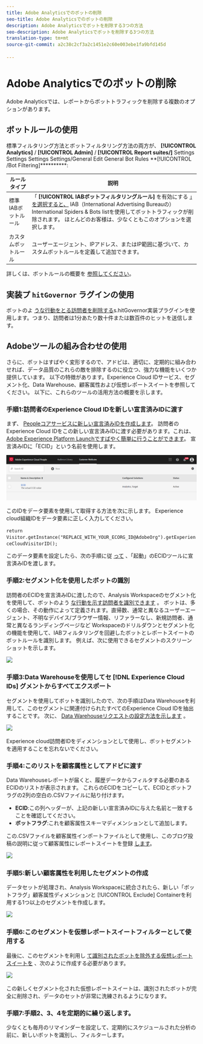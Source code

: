 ```yaml
---
title: Adobe Analyticsでのボットの削除
seo-title: Adobe Analyticsでのボットの削除
description: Adobe Analyticsでボットを削除する3つの方法
seo-description: Adobe Analyticsでボットを削除する3つの方法
translation-type: tm+mt
source-git-commit: a2c38c2cf3a2c1451e2c60e003ebe1fa9bfd145d

---
```



# Adobe Analyticsでのボットの削除

Adobe Analyticsでは、レポートからボットトラフィックを削除する複数のオプションがあります。

## ボットルールの使用

標準フィルタリング方法とボットフィルタリング方法の両方が、 **[!UICONTROL Analytics]** / **[!UICONTROL Admin]** / **[!UICONTROL Report suites/]** Settings Settings Settings Settings/General Edit General Bot Rules **[!UICONTROL /Bot Filtering]**********:

| ルールタイプ | 説明 |
|--- |--- |
| 標準IABボットルール | 「 **[!UICONTROL IABボットフィルタリングルール]** を有効にする [」を選択すると、](https://www.iab.com/) IAB（International Advertising Bureauの）International Spiders &amp; Bots listを使用してボットトラフィックが削除されます。 ほとんどのお客様は、少なくともこのオプションを選択します。 |
| カスタムボットルール | ユーザーエージェント、IPアドレス、またはIP範囲に基づいて、カスタムボットルールを定義して追加できます。 |

詳しくは、ボットルールの概要を [参照してください](/help/admin/admin/bot-removal/bot-rules.md)。

## 実装プ `hitGovernor` ラグインの使用

ボットのよ [うな行動をとる訪問者を削除する](https://docs.adobe.com/content/help/en/analytics/implementation/javascript-implementation/plugins/hitgovernor.html)s.hitGovernor実装プラグインを使用します。つまり、訪問者は1分あたり数十件または数百件のヒットを送信します。

## Adobeツールの組み合わせの使用

さらに、ボットはすばやく変形するので、アドビは、適切に、定期的に組み合わせれば、データ品質のこれらの敵を排除するのに役立つ、強力な機能をいくつか提供しています。 以下の特徴があります。Experience Cloud IDサービス、セグメント化、Data Warehouse、顧客属性および仮想レポートスイートを参照してください。 以下に、これらのツールの活用方法の概要を示します。

### 手順1:訪問者のExperience Cloud IDを新しい宣言済みIDに渡す

まず、 [Peopleコアサービスに新しい宣言済みIDを作成します](https://docs.adobe.com/content/help/en/core-services/interface/audiences/audience-library.html)。 訪問者のExperience Cloud IDをこの新しい宣言済みIDに渡す必要があります。これは、 [Adobe Experience Platform Launchですばやく簡単に行うことができます](https://docs.adobe.com/content/help/en/launch/using/implement/solutions/idservice-save.html)。 宣言済みIDに「ECID」という名前を使用します。

![](assets/bot-cust-attr-setup.png)

このIDをデータ要素を使用して取得する方法を次に示します。 Experience cloud組織IDをデータ要素に正しく入力してください。

```return Visitor.getInstance("REPLACE_WITH_YOUR_ECORG_ID@AdobeOrg").getExperienceCloudVisitorID();```

このデータ要素を設定したら、次の手順に従 [って](https://docs.adobe.com/content/help/en/launch/using/implement/solutions/idservice-save.html) 、「起動」のECIDツールに宣言済みIDを渡します。

### 手順2:セグメント化を使用したボットの識別

訪問者のECIDを宣言済みIDに渡したので、Analysis Workspaceのセグメント化を使用して、ボットのよう [な行動を示す訪問者を識別できます](https://docs.adobe.com/content/help/en/analytics/analyze/analysis-workspace/components/t-freeform-project-segment.html) 。 ボットは、多くの場合、その動作によって定義されます。直帰数、通常と異なるユーザーエージェント、不明なデバイス/ブラウザー情報、リファラーなし、新規訪問者、通常と異なるランディングページなど Workspaceのドリルダウンとセグメント化の機能を使用して、IABフィルタリングを回避したボットとレポートスイートのボットルールを識別します。 例えば、次に使用できるセグメントのスクリーンショットを示します。

![](assets/bot-filter-seg1.png)

### 手順3:Data Warehouseを使用してセ [!DNL Experience Cloud IDs] グメントからすべてエクスポート

セグメントを使用してボットを識別したので、次の手順はData Warehouseを利用して、このセグメントに関連付けられたすべてのExperience Cloud IDを抽出することです。 次に、 [Data Warehouseリクエストの設定方法を示します](https://docs.adobe.com/content/help/en/analytics/export/data-warehouse/data-warehouse.html) 。

![](assets/bot-dwh-3.png)

Experience cloud訪問者IDをディメンションとして使用し、ボットセグメントを適用することを忘れないでください。

### 手順4:このリストを顧客属性としてアドビに渡す

Data Warehouseレポートが届くと、履歴データからフィルタする必要のあるECIDのリストが表示されます。 これらのECIDをコピーして、ECIDとボットフラグの2列の空白の.CSVファイルに貼り付けます。

* **ECID**:この列ヘッダーが、上記の新しい宣言済みIDに与えた名前と一致することを確認してください。
* **ボットフラグ**:これを顧客属性スキーマディメンションとして追加します。

この.CSVファイルを顧客属性インポートファイルとして使用し、このブログ投稿の説明に従って顧客属性にレポートスイートを登録 [します](https://theblog.adobe.com/link-digital-behavior-customers)。

![](assets/bot-csv-4.png)

### 手順5:新しい顧客属性を利用したセグメントの作成

データセットが処理され、Analysis Workspaceに統合されたら、新しい「ボットフラグ」顧客属性ディメンションと [!UICONTROL Exclude] Containerを利用する1つ以上のセグメントを作成します。

![](assets/bot-filter-seg2.png)

### 手順6:このセグメントを仮想レポートスイートフィルターとして使用する

最後に、このセグメントを利用し [て識別されたボットを除外する仮想レポートスイートを](/help/components/vrs/vrs-about.md) 、次のように作成する必要があります。

![](assets/bot-vrs.png)

この新しくセグメント化された仮想レポートスイートは、識別されたボットが完全に削除され、データのセットが非常に洗練されるようになります。

### 手順7:手順2、3、4を定期的に繰り返します。

少なくとも毎月のリマインダーを設定して、定期的にスケジュールされた分析の前に、新しいボットを識別し、フィルターします。
